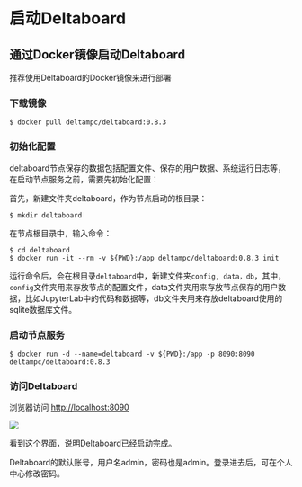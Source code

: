 # 启动Deltaboard

## 通过Docker镜像启动Deltaboard

推荐使用Deltaboard的Docker镜像来进行部署

### 下载镜像

```
$ docker pull deltampc/deltaboard:0.8.3
```

### 初始化配置

deltaboard节点保存的数据包括配置文件、保存的用户数据、系统运行日志等，在启动节点服务之前，需要先初始化配置：

首先，新建文件夹deltaboard，作为节点启动的根目录：

```
$ mkdir deltaboard
```

在节点根目录中，输入命令：

```
$ cd deltaboard
$ docker run -it --rm -v ${PWD}:/app deltampc/deltaboard:0.8.3 init
```

运行命令后，会在根目录`deltaboard`中，新建文件夹`config, data，db`，其中，`config`文件夹用来存放节点的配置文件，data文件夹用来存放节点保存的用户数据，比如JupyterLab中的代码和数据等，db文件夹用来存放deltaboard使用的sqlite数据库文件。

### 启动节点服务

```
$ docker run -d --name=deltaboard -v ${PWD}:/app -p 8090:8090 deltampc/deltaboard:0.8.3
```

### **访问Deltaboard**

浏览器访问 [http://localhost:8090](http://localhost:8090)

![](../.gitbook/assets/login.png)

看到这个界面，说明Deltaboard已经启动完成。

Deltaboard的默认账号，用户名admin，密码也是admin。登录进去后，可在个人中心修改密码。
